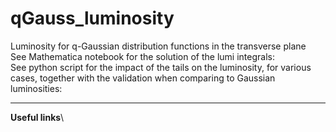 # qGauss_luminosity
Luminosity for q-Gaussian distribution functions in the transverse plane\
See Mathematica notebook for the solution of the lumi integrals:\
See python script for the impact of the tails on the luminosity, for various cases, together with the validation when comparing to Gaussian luminosities:
***
**Useful links**\

